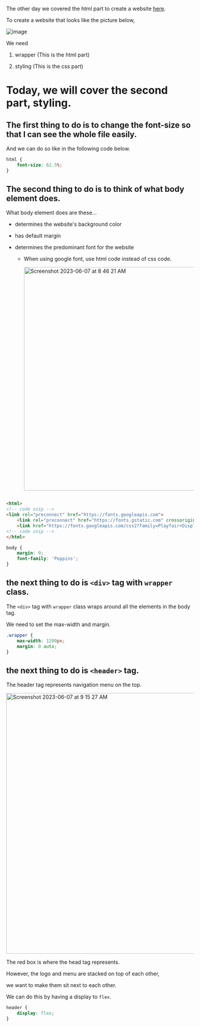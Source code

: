 The other day we covered the html part to create a website [here](https://github.com/kjs29/HTML-CSS/blob/master/today%20I%20learned/06.05%20what%20to%20think%20about%20when%20creating%20a%20website.md).

To create a website that looks like the picture below,

![image](https://github.com/kjs29/HTML-CSS/assets/96529477/f852836d-cb71-4184-b0c4-5c670e88382a)

We need

1. wrapper (This is the html part)

2. styling (This is the css part)

# Today, we will cover the second part, styling.

## The first thing to do is to change the font-size so that I can see the whole file easily.

And we can do so like in the following code below.

```css
html {
    font-size: 62.5%;
}
```

## The second thing to do is to think of what body element does.

What body element does are these...

- determines the website's background color

- has default margin

- determines the predominant font for the website

  - When using google font, use html code instead of css code.

    <img width="600" alt="Screenshot 2023-06-07 at 8 46 21 AM" src="https://github.com/kjs29/HTML-CSS/assets/96529477/339fa676-7d8e-4ebb-a773-9d68d13e4d66">

```html

<html>
<!-- code snip --> 
<link rel="preconnect" href="https://fonts.googleapis.com">
    <link rel="preconnect" href="https://fonts.gstatic.com" crossorigin>
    <link href="https://fonts.googleapis.com/css2?family=Playfair+Display&family=Poppins:wght@200;400;700&display=swap" rel="stylesheet">
<!-- code snip -->
</html>
```

```css
body {
    margin: 0;
    font-family: 'Poppins';
}
```

## the next thing to do is `<div>` tag with `wrapper` class.

The `<div>` tag with `wrapper` class wraps around all the elements in the body tag.

We need to set the max-width and margin.

```css
.wrapper {
    max-width: 1200px;
    margin: 0 auto;
}
```

## the next thing to do is `<header>` tag.

The header tag represents navigation menu on the top.

<img width="700" alt="Screenshot 2023-06-07 at 9 15 27 AM" src="https://github.com/kjs29/HTML-CSS/assets/96529477/77e421e8-3f26-4964-b48a-25e3664a2934">

The red box is where the head tag represents.

However, the logo and menu are stacked on top of each other,

we want to make them sit next to each other.

We can do this by having a display to `flex`.

```css
header {
    display: flex;
}
```
